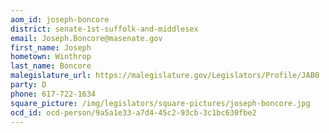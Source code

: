 ```yaml
---
aom_id: joseph-boncore
district: senate-1st-suffolk-and-middlesex
email: Joseph.Boncore@masenate.gov
first_name: Joseph
hometown: Winthrop
last_name: Boncore
malegislature_url: https://malegislature.gov/Legislators/Profile/JAB0
party: D
phone: 617-722-1634
square_picture: /img/legislators/square-pictures/joseph-boncore.jpg
ocd_id: ocd-person/9a5a1e33-a7d4-45c2-93cb-3c1bc630fbe2
---
```

